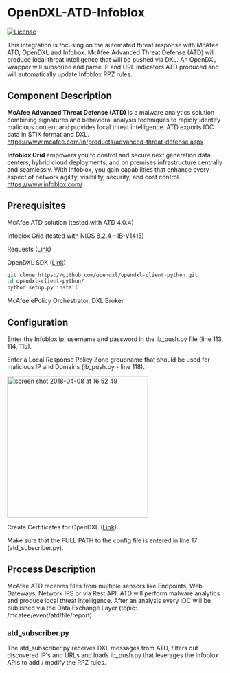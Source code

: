 # OpenDXL-ATD-Infoblox
[![License](https://img.shields.io/badge/License-Apache%202.0-blue.svg)](https://opensource.org/licenses/Apache-2.0)

This integration is focusing on the automated threat response with McAfee ATD, OpenDXL and Infobox. McAfee Advanced Threat Defense (ATD) will produce local threat intelligence that will be pushed via DXL. An OpenDXL wrapper will subscribe and parse IP and URL indicators ATD produced and will automatically update Infoblox RPZ rules.

## Component Description

**McAfee Advanced Threat Defense (ATD)** is a malware analytics solution combining signatures and behavioral analysis techniques to rapidly identify malicious content and provides local threat intelligence. ATD exports IOC data in STIX format and DXL.
https://www.mcafee.com/in/products/advanced-threat-defense.aspx

**Infoblox Grid** empowers you to control and secure next generation data centers, hybrid cloud deployments, and on premises infrastructure centrally and seamlessly. With Infoblox, you gain capabilities that enhance every aspect of network agility, visibility, security, and cost control.
https://www.infoblox.com/

## Prerequisites
McAfee ATD solution (tested with ATD 4.0.4)

Infoblox Grid (tested with NIOS 8.2.4 - IB-V1415)

Requests ([Link](http://docs.python-requests.org/en/master/user/install/#install))

OpenDXL SDK ([Link](https://github.com/opendxl/opendxl-client-python))
```sh
git clone https://github.com/opendxl/opendxl-client-python.git
cd opendxl-client-python/
python setup.py install
```

McAfee ePolicy Orchestrator, DXL Broker

## Configuration
Enter the Infoblox ip, username and password in the ib_push.py file (line 113, 114, 115).

Enter a Local Response Policy Zone groupname that should be used for malicious IP and Domains (ib_push.py - line 118).

<img width="328" alt="screen shot 2018-04-08 at 16 52 49" src="https://user-images.githubusercontent.com/25227268/38468937-4dc502aa-3b4d-11e8-9e65-12ff5e488116.png">

Create Certificates for OpenDXL ([Link](https://opendxl.github.io/opendxl-client-python/pydoc/epoexternalcertissuance.html)). 

Make sure that the FULL PATH to the config file is entered in line 17 (atd_subscriber.py).

## Process Description
McAfee ATD receives files from multiple sensors like Endpoints, Web Gateways, Network IPS or via Rest API. 
ATD will perform malware analytics and produce local threat intelligence. After an analysis every IOC will be published via the Data Exchange Layer (topic: /mcafee/event/atd/file/report). 

### atd_subscriber.py
The atd_subscriber.py receives DXL messages from ATD, filters out discovered IP's and URLs and loads ib_push.py that leverages the Infoblox APIs to add / modify the RPZ rules.


